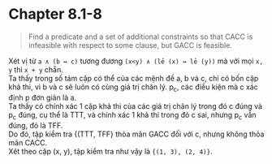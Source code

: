 # Chapter 8.1-8

>Find a predicate and a set of additional constraints so that CACC is infeasible with respect to some clause, but GACC is feasible.

Xét vị từ `a ∧ (b ↔ c)` tương đương `(x<y) ∧ (lẻ (x) ↔ lẻ (y))` mà với mọi `x, y` thì `x + y` chẵn.\
Ta thấy trong số tám cặp có thể của các mệnh đề a, b và c, chỉ có bốn cặp khả thi, vì b và c sẽ luôn có cùng giá trị chân lý. p<sub>c</sub>, các điều kiện mà c xác định p đơn giản là a.\
Ta thấy có chính xác 1 cặp khả thi của các giá trị chân lý trong đó c đúng và p<sub>c</sub> đúng, cụ thể là TTT, và chính xác 1 khả thi trong đó c sai, nhưng p<sub>c</sub> vẫn đúng, đó là TFF.\
Do đó, tập kiểm tra {(TTT, TFF} thỏa mãn GACC đối với c, nhưng không thỏa mãn CACC.\
Xét theo cặp (x, y), tập kiểm tra như vậy là `{(1, 3), (2, 4)}`.